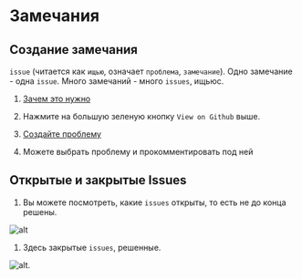 # Замечания

## Создание замечания
`issue` (читается как `ищью`, означает `проблема`, `замечание`). 
Одно замечание - одна `issue`. 
Много замечаний - много `issues`, ищьюс.

1. [Зачем это нужно](https://youtu.be/6g33Q_l0p1I?t=71)

1. Нажмите на большую зеленую кнопку `View on Github` выше.

1. [Создайте проблему](https://youtu.be/gf5nZwPJhSk)

1. Можете выбрать проблему и прокомментировать под ней

## Открытые и закрытые Issues
1. Вы можете посмотреть, какие `issues` открыты, то есть не до конца решены.

![alt](./README/issues/open.png)

1. Здесь закрытые `issues`, решенные.

![alt](./README/issues/closed.png).